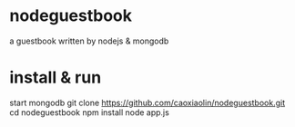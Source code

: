 # nodeguestbook
a guestbook written by nodejs &amp; mongodb

# install & run
start mongodb
git clone https://github.com/caoxiaolin/nodeguestbook.git
cd nodeguestbook
npm install
node app.js
